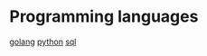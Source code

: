# Programming languages

[golang](computer_science/programming/programming_languages/golang/golang.md)
[python](computer_science/programming/programming_languages/python/python.md)
[sql](computer_science/programming/programming_languages/sql/sql.md)